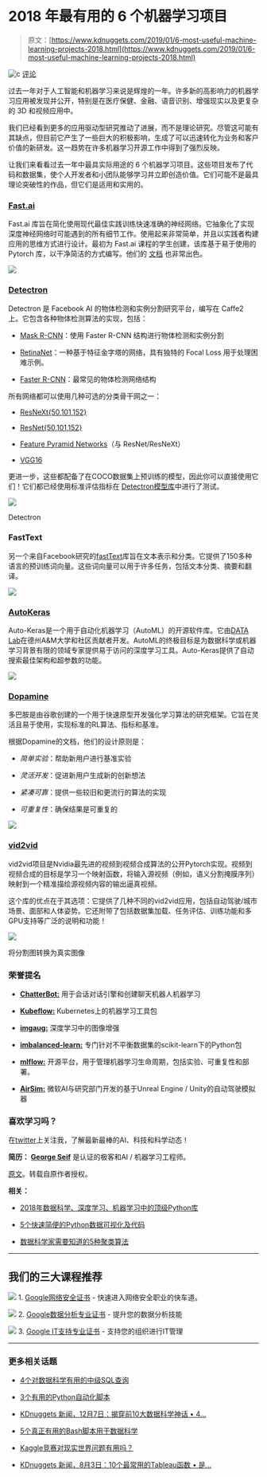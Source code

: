 # 2018 年最有用的 6 个机器学习项目

> 原文：[https://www.kdnuggets.com/2019/01/6-most-useful-machine-learning-projects-2018.html](https://www.kdnuggets.com/2019/01/6-most-useful-machine-learning-projects-2018.html)

![c](../Images/3d9c022da2d331bb56691a9617b91b90.png) [评论](#comments)

过去一年对于人工智能和机器学习来说是辉煌的一年。许多新的高影响力的机器学习应用被发现并公开，特别是在医疗保健、金融、语音识别、增强现实以及更复杂的 3D 和视频应用中。

我们已经看到更多的应用驱动型研究推动了进展，而不是理论研究。尽管这可能有其缺点，但目前它产生了一些巨大的积极影响，生成了可以迅速转化为业务和客户价值的新研发。这一趋势在许多机器学习开源工作中得到了强烈反映。

让我们来看看过去一年中最具实际用途的 6 个机器学习项目。这些项目发布了代码和数据集，使个人开发者和小团队能够学习并立即创造价值。它们可能不是最具理论突破性的作品，但它们是适用和实用的。

### [Fast.ai](https://github.com/fastai/fastai?utm_source=mybridge&utm_medium=blog&utm_campaign=read_more)

Fast.ai 库旨在简化使用现代最佳实践训练快速准确的神经网络。它抽象化了实现深度神经网络时可能遇到的所有细节工作。使用起来非常简单，并且以实践者构建应用的思维方式进行设计。最初为 Fast.ai 课程的学生创建，该库基于易于使用的 Pytorch 库，以干净简洁的方式编写。他们的 [文档](https://docs.fast.ai/) 也非常出色。

![](../Images/9f777ed633133bd3290e49058b7153af.png)

### [Detectron](https://github.com/facebookresearch/Detectron?utm_source=mybridge&utm_medium=blog&utm_campaign=read_more)

Detectron 是 Facebook AI 的物体检测和实例分割研究平台，编写在 Caffe2 上。它包含各种物体检测算法的实现，包括：

+   [Mask R-CNN](https://arxiv.org/abs/1703.06870)：使用 Faster R-CNN 结构进行物体检测和实例分割

+   [RetinaNet](https://arxiv.org/abs/1708.02002)：一种基于特征金字塔的网络，具有独特的 Focal Loss 用于处理困难示例。

+   [Faster R-CNN](https://arxiv.org/abs/1506.01497)：最常见的物体检测网络结构

所有网络都可以使用几种可选的分类骨干网之一：

+   [ResNeXt{50,101,152}](https://arxiv.org/abs/1611.05431)

+   [ResNet{50,101,152}](https://arxiv.org/abs/1512.03385)

+   [Feature Pyramid Networks](https://arxiv.org/abs/1612.03144)（与 ResNet/ResNeXt）

+   [VGG16](https://arxiv.org/abs/1409.1556)

更进一步，这些都配备了在COCO数据集上预训练的模型，因此你可以直接使用它们！它们都已经使用标准评估指标在 [Detectron模型库](https://github.com/facebookresearch/Detectron/blob/master/MODEL_ZOO.md)中进行了测试。

![](../Images/384ebf004af6861afb559596f3fedbe6.png)

Detectron

### FastText

另一个来自Facebook研究的[fastText](https://github.com/facebookresearch/fastText)库旨在文本表示和分类。它提供了150多种语言的预训练词向量。这些词向量可以用于许多任务，包括文本分类、摘要和翻译。

![](../Images/def5ca3b4f9db89f329cd79fd0dfc92a.png)

### [AutoKeras](https://github.com/jhfjhfj1/autokeras?utm_source=mybridge&utm_medium=blog&utm_campaign=read_more)

Auto-Keras是一个用于自动化机器学习（AutoML）的开源软件库。它由[DATA Lab](http://faculty.cs.tamu.edu/xiahu/index.html)在德州A&M大学和社区贡献者开发。AutoML的终极目标是为数据科学或机器学习背景有限的领域专家提供易于访问的深度学习工具。Auto-Keras提供了自动搜索最佳架构和超参数的功能。

![](../Images/dc610d62dc5927a9c2264b46309f1c2f.png)

### [Dopamine](https://github.com/google/dopamine?utm_source=mybridge&utm_medium=blog&utm_campaign=read_more)

多巴胺是由谷歌创建的一个用于快速原型开发强化学习算法的研究框架。它旨在灵活且易于使用，实现标准的RL算法、指标和基准。

根据Dopamine的文档，他们的设计原则是：

+   *简单实验*：帮助新用户进行基准实验

+   *灵活开发*：促进新用户生成新的创新想法

+   *紧凑可靠*：提供一些较旧和更流行的算法的实现

+   *可重复性*：确保结果是可重复的

![](../Images/56ac7bf0cb184299ca352e70a711f6fc.png)

### [vid2vid](https://github.com/NVIDIA/vid2vid?utm_source=mybridge&utm_medium=blog&utm_campaign=read_more)

vid2vid项目是Nvidia最先进的视频到视频合成算法的公开Pytorch实现。视频到视频合成的目标是学习一个映射函数，将输入源视频（例如，语义分割掩膜序列）映射到一个精准描绘源视频内容的输出逼真视频。

这个库的优点在于其选项：它提供了几种不同的vid2vid应用，包括自动驾驶/城市场景、面部和人体姿势。它还附带了包括数据集加载、任务评估、训练功能和多GPU支持等广泛的说明和功能！

![](../Images/5d5748f4f133307d38e634497a00435f.png)

将分割图转换为真实图像

### 荣誉提名

+   [**ChatterBot:**](https://github.com/gunthercox/ChatterBot) 用于会话对话引擎和创建聊天机器人机器学习

+   [**Kubeflow:**](https://github.com/kubeflow/kubeflow) Kubernetes上的机器学习工具包

+   [**imgaug:**](https://github.com/aleju/imgaug) 深度学习中的图像增强

+   [**imbalanced-learn:**](https://github.com/scikit-learn-contrib/imbalanced-learn) 专门针对不平衡数据集的scikit-learn下的Python包

+   [**mlflow:**](https://github.com/mlflow/mlflow) 开源平台，用于管理机器学习生命周期，包括实验、可重复性和部署。

+   [**AirSim:**](https://github.com/Microsoft/AirSim) 微软AI与研究部门开发的基于Unreal Engine / Unity的自动驾驶模拟器

### 喜欢学习吗？

在[twitter](https://twitter.com/GeorgeSeif94)上关注我，了解最新最棒的AI、科技和科学动态！

**简历： [George Seif](https://towardsdatascience.com/@george.seif94)** 是认证的极客和AI / 机器学习工程师。

[原文](https://towardsdatascience.com/the-10-most-useful-machine-learning-projects-of-the-past-year-2018-5378bbd4919f)。转载自原作者授权。

**相关：**

+   [2018年数据科学、深度学习、机器学习中的顶级Python库](/2018/12/top-python-libraries-2018.html)

+   [5个快速简便的Python数据可视化及代码](/2018/07/5-quick-easy-data-visualizations-python-code.html)

+   [数据科学家需要知道的5种聚类算法](/2018/06/5-clustering-algorithms-data-scientists-need-know.html)

* * *

## 我们的三大课程推荐

![](../Images/0244c01ba9267c002ef39d4907e0b8fb.png) 1\. [Google网络安全证书](https://www.kdnuggets.com/google-cybersecurity) - 快速进入网络安全职业的快车道。

![](../Images/e225c49c3c91745821c8c0368bf04711.png) 2\. [Google数据分析专业证书](https://www.kdnuggets.com/google-data-analytics) - 提升您的数据分析技能

![](../Images/0244c01ba9267c002ef39d4907e0b8fb.png) 3\. [Google IT支持专业证书](https://www.kdnuggets.com/google-itsupport) - 支持您的组织进行IT管理

* * *

### 更多相关话题

+   [4个对数据科学有用的中级SQL查询](https://www.kdnuggets.com/2022/12/4-useful-intermediate-sql-queries-data-science.html)

+   [3个有用的Python自动化脚本](https://www.kdnuggets.com/2022/11/3-useful-python-automation-scripts.html)

+   [KDnuggets 新闻，12月7日：揭穿前10大数据科学神话 • 4…](https://www.kdnuggets.com/2022/n47.html)

+   [5个真正有用的Bash脚本用于数据科学](https://www.kdnuggets.com/2023/02/bash-scripts-data-science.html)

+   [Kaggle竞赛对现实世界问题有用吗？](https://www.kdnuggets.com/are-kaggle-competitions-useful-for-real-world-problems)

+   [KDnuggets 新闻，8月3日：10个最常用的Tableau函数 • 是…](https://www.kdnuggets.com/2022/n31.html)
